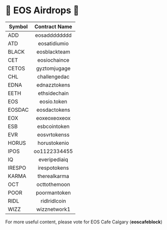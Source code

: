 # 🚀 EOS Airdrops  🚀

| Symbol        | Contract Name |
| ------------- |:-------------:|
| ADD           | eosadddddddd  |
| ATD           | eosatidiumio  |
| BLACK         | eosblackteam  |
| CET           | eosiochaince  |
| CETOS         | gyztomjugage  |
| CHL           | challengedac  |
| EDNA          | ednazztokens  |
| EETH          | ethsidechain  |
| EOS           | eosio.token   |
| EOSDAC        | eosdactokens  |
| EOX           | eoxeoxeoxeox  |
| ESB           | esbcointoken  |
| EVR           | eosvrtokenss  |
| HORUS         | horustokenio  |
| IPOS          | oo1122334455  |
| IQ            | everipediaiq  |
| IRESPO        | irespotokens  |
| KARMA         | therealkarma  |
| OCT           | octtothemoon  |
| POOR          | poormantoken  |
| RIDL          | ridlridlcoin  |
| WIZZ          | wizznetwork1  |

For more useful content, please vote for EOS Cafe Calgary (**eoscafeblock**)
